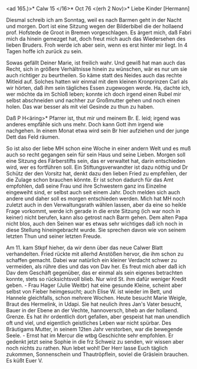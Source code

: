 <ad 165.)>* Calw 15 </16>* Oct 76
 <(erh 2 Nov)>*
Liebe Kinder [Hermann]

Diesmal schreib ich am Sonntag, weil es nach Barmen geht in der Nacht und morgen. Dort ist eine Sitzung wegen der Bilderbibel die der hollaend prof. Hofstede de Groot in Bremen vorgeschlagen. Es ärgert mich, daß Fabri mich da hinein gemezget hat, doch freut mich auch das Wiedersehen des lieben Bruders. Froh werde ich aber sein, wenn es erst hinter mir liegt. In 4 Tagen hoffe ich zurück zu sein.

Sowas gefällt Deiner Marie, ist freilich wahr. Und gewiß hat man auch das Recht, sich in größere Verhältnisse hinein zu wünschen, wär es nur um sie auch richtiger zu beurtheilen. So käme statt des Neides auch das rechte Mitleid auf. Solches hatten wir einmal mit dem kleinen Kronprinzen Carl als wir hörten, daß ihm sein tägliches Essen zugewogen werde. Ha, dachte ich, wer möchte da im Schloß leben; konnte ich doch irgend einen Rubel mir selbst abschneiden und nachher zur Großmutter gehen und noch einen holen. Das war besser als mit viel Gesinde zu thun zu haben.

Daß P H<äring>* Pfarrer ist, thut mir und meinem Br. E. leid; irgend was anderes empfähle sich uns mehr. Doch kann Gott ihm irgend wie nachgehen. In einem Monat etwa wird sein Br hier aufziehen und der junge Dett das Feld räumen.

So ist also der liebe MH schon eine Woche in einer andern Welt und es muß auch so recht gegangen sein für sein Haus und seine Lieben. Morgen soll eine Sitzung des Färberstifts sein, das er verwaltet hat, darin entschieden wird, wer es fortführen soll. Ein Stiftungsverwandter ist dazu nöthig und Dr Schütz der den Vorsitz hat, denkt dazu den lieben Fried zu empfehlen, der die Zulage schon brauchen könnte. Er ist schon dadurch für das Amt empfohlen, daß seine Frau und ihre Schwestern ganz ins Einzelne eingeweiht sind, er selbst auch seit einem Jahr. Doch melden sich auch andere und daher soll es morgen entschieden werden. Mich hat MH noch zuletzt auch in den Verwaltungsrath wählen lassen, aber da eine so heikle Frage vorkommt, werde ich gerade in die erste Sitzung (ich war noch in keiner) nicht berufen, kann also getrost nach Barm gehen. Dem alten Papa nicht blos, auch den Seinen war es etwas sehr wichtiges daß ich noch in diese Stellung hineingebracht wurde. Sie sprechen davon wie von seinem letzten Thun und seiner letzten Freude.

Am 11. kam Stkpf hieher, da wir denn über das neue Calwer Blatt verhandelten. Fried rückte mit allerhd Anstößen hervor, die ihm schon zu schaffen gemacht. Dabei war natürlich ein kleiner Verdacht schwer zu vermeiden, als rühre dies und das von Dav her. Es freut mich aber daß ich Dav dem Geschäft gegenüber, das er einmal als sein eigenes betrachten konnte, stets so rücksichtsvoll blieb. Nur wird St. ihm dafür weniger Kredit geben. - Frau Hager (Julie Weitbr) hat eine gesunde Kleine, scheint aber selbst von Fieber heimgesucht; auch Elise W. ist wieder im Bett, und Hannele gleichfalls, schon mehrere Wochen. Heute besucht Marie Weigle, Braut des Hermelink, in Udapi. Sie hat neulich ihres Jan's Vater besucht, Bauer in der Ebene an der Vechte, hannoversch, bheb an der hollaend. Grenze. Es hat ihr ordentlich dort gefallen, aber gespeist hat man unendlich oft und viel, und eigentlich geistliches Leben war nicht spürbar. Des Bräutigams Mutter, in seinem 12ten Jahr verstorben, war die bewegende Seele. - Ernst hat im Mercur die wtbg Geschichte sehr empfohlen. Er gedenkt jetzt seine Sophie in die frz Schweiz zu senden, wir wissen aber noch nichts zu rathen. Nun lebet wohl! Der Herr lasse Euch täglich zukommen, Sonnenschein und Thautröpflein, soviel die Gräslein brauchen. Es küßt
 Euer V.

